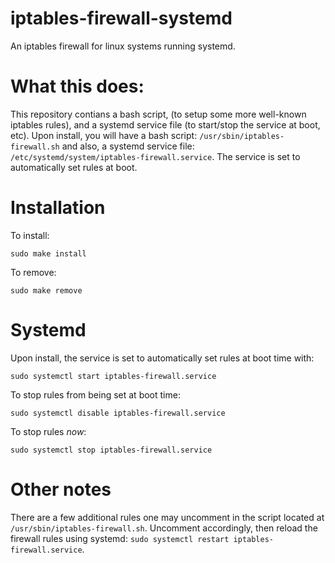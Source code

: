 # iptables-firewall-systemd
An iptables firewall for linux systems running systemd.

# What this does:

This repository contians a bash script, (to setup some more well-known iptables rules), and a systemd service file (to start/stop the service at boot, etc).
Upon install, you will have a bash script: `/usr/sbin/iptables-firewall.sh` and also, a systemd service file: `/etc/systemd/system/iptables-firewall.service`.
The service is set to automatically set rules at boot.

# Installation

To install:

    sudo make install

To remove:

    sudo make remove

# Systemd

Upon install, the service is set to automatically set rules at boot time with:

    sudo systemctl start iptables-firewall.service

To stop rules from being set at boot time:

    sudo systemctl disable iptables-firewall.service

To stop rules *now*:

    sudo systemctl stop iptables-firewall.service

# Other notes

There are a few additional rules one may uncomment in the script located at `/usr/sbin/iptables-firewall.sh`.
Uncomment accordingly, then reload the firewall rules using systemd: `sudo systemctl restart iptables-firewall.service`.
